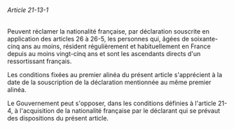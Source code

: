 ###### Article 21-13-1

Peuvent réclamer la nationalité française, par déclaration souscrite en application des articles 26 à 26-5, les personnes qui, âgées de soixante-cinq ans au moins, résident régulièrement et habituellement en France depuis au moins vingt-cinq ans et sont les ascendants directs d'un ressortissant français.

Les conditions fixées au premier alinéa du présent article s'apprécient à la date de la souscription de la déclaration mentionnée au même premier alinéa.

Le Gouvernement peut s'opposer, dans les conditions définies à l'article 21-4, à l'acquisition de la nationalité française par le déclarant qui se prévaut des dispositions du présent article.

